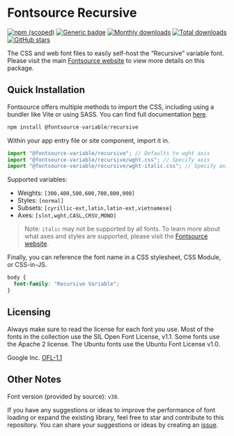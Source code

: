 # Fontsource Recursive

[![npm (scoped)](https://img.shields.io/npm/v/@fontsource-variable/recursive?color=brightgreen)](https://www.npmjs.com/package/@fontsource-variable/recursive) [![Generic badge](https://img.shields.io/badge/fontsource-passing-brightgreen)](https://github.com/fontsource/fontsource) [![Monthly downloads](https://badgen.net/npm/dm/@fontsource-variable/recursive)](https://github.com/fontsource/fontsource) [![Total downloads](https://badgen.net/npm/dt/@fontsource-variable/recursive)](https://github.com/fontsource/fontsource) [![GitHub stars](https://img.shields.io/github/stars/fontsource/fontsource.svg?style=social&label=Star)](https://github.com/fontsource/fontsource/stargazers)

The CSS and web font files to easily self-host the “Recursive” variable font. Please visit the main [Fontsource website](https://fontsource.org/fonts/recursive) to view more details on this package.

## Quick Installation

Fontsource offers multiple methods to import the CSS, including using a bundler like Vite or using SASS. You can find full documentation [here](https://fontsource.org/docs/getting-started/introduction).

```javascript
npm install @fontsource-variable/recursive
```

Within your app entry file or site component, import it in.

```javascript
import "@fontsource-variable/recursive"; // Defaults to wght axis
import "@fontsource-variable/recursive/wght.css"; // Specify axis
import "@fontsource-variable/recursive/wght-italic.css"; // Specify axis and style
```

Supported variables:
- Weights: `[300,400,500,600,700,800,900]`
- Styles: `[normal]`
- Subsets: `[cyrillic-ext,latin,latin-ext,vietnamese]`
- Axes: `[slnt,wght,CASL,CRSV,MONO]`

> Note: `italic` may not be supported by all fonts. To learn more about what axes and styles are supported, please visit the [Fontsource website](https://fontsource.org/fonts/recursive).

Finally, you can reference the font name in a CSS stylesheet, CSS Module, or CSS-in-JS.

```css
body {
  font-family: "Recursive Variable";
}
```

## Licensing
Always make sure to read the license for each font you use. Most of the fonts in the collection use the SIL Open Font License, v1.1. Some fonts use the Apache 2 license. The Ubuntu fonts use the Ubuntu Font License v1.0.

Google Inc.
[OFL-1.1](http://scripts.sil.org/OFL)

## Other Notes
Font version (provided by source): `v38`.

If you have any suggestions or ideas to improve the performance of font loading or expand the existing library, feel free to star and contribute to this repository. You can share your suggestions or ideas by creating an [issue](https://github.com/fontsource/fontsource/issues).